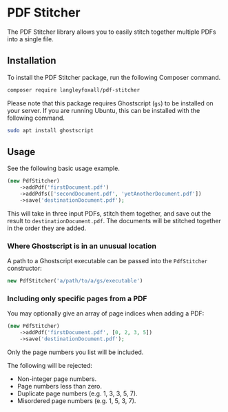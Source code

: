 # PDF Stitcher

The PDF Stitcher library allows you to easily stitch together multiple PDFs into a single file.

## Installation

To install the PDF Stitcher package, run the following Composer command.

```bash
composer require langleyfoxall/pdf-stitcher
```

Please note that this package requires Ghostscript (`gs`) to be installed
on your server. If you are running Ubuntu, this can be installed with the
following command.

```bash
sudo apt install ghostscript
```

## Usage

See the following basic usage example.

```php
(new PdfStitcher)
    ->addPdf('firstDocument.pdf')
    ->addPdfs(['secondDocument.pdf', 'yetAnotherDocument.pdf'])
    ->save('destinationDocument.pdf');
```

This will take in three input PDFs, stitch them together, and save out
the result to `destinationDocument.pdf`. The documents will be stitched
together in the order they are added.

### Where Ghostscript is in an unusual location

A path to a Ghostscript executable can be passed into the `PdfStitcher` constructor:

```php
new PdfStitcher('a/path/to/a/gs/executable')
```

### Including only specific pages from a PDF

You may optionally give an array of page indices when adding a PDF:

```php
(new PdfStitcher)
    ->addPdf('firstDocument.pdf', [0, 2, 3, 5])
    ->save('destinationDocument.pdf');
```

Only the page numbers you list will be included.

The following will be rejected:

- Non-integer page numbers.
- Page numbers less than zero.
- Duplicate page numbers (e.g. 1, 3, 3, 5, 7).
- Misordered page numbers (e.g. 1, 5, 3, 7).
